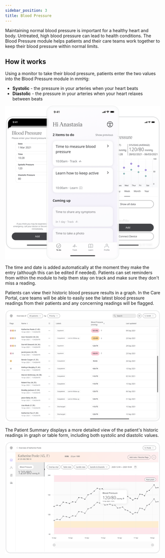 ```yaml
---
sidebar_position: 3
title: Blood Pressure
---
```


Maintaining normal blood pressure is important for a healthy heart and body. Untreated, high blood pressure can lead to health conditions. The Blood Pressure module helps patients and their care teams work together to keep their blood pressure within normal limits.

## How it works

Using a monitor to take their blood pressure, patients enter the two values into the Blood Pressure module in mmHg:
- **Systolic** - the pressure in your arteries when your heart beats
- **Diastolic** - the pressure in your arteries when your heart relaxes between beats

![Add a blood pressure result](./assets/blood-pressure.png)

The time and date is added automatically at the moment they make the entry (although this can be edited if needed). Patients can set reminders from within the module to help them stay on track and make sure they don't miss a reading.

Patients can view their historic blood pressure results in a graph. In the Care Portal, care teams will be able to easily see the latest blood pressure readings from their patients and any concerning readings will be flagged. 

![Viewing Blood Pressure from the Care Portal](./assets/cp-patient-list-blood-pressure.png)

The Patient Summary displays a more detailed view of the patient's historic readings in graph or table form, including both systolic and diastolic values.

![Viewing Blood Pressure module from the Care Portal](./assets/cp-module-details-blood-pressure.png)
